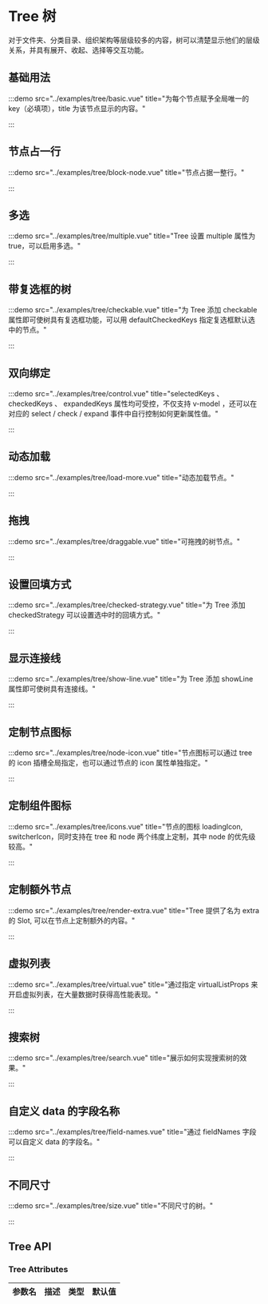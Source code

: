 # Tree 树

对于文件夹、分类目录、组织架构等层级较多的内容，树可以清楚显示他们的层级关系，并具有展开、收起、选择等交互功能。

## 基础用法

:::demo src="../examples/tree/basic.vue" title="为每个节点赋予全局唯一的 key（必填项），title 为该节点显示的内容。"

:::

## 节点占一行

:::demo src="../examples/tree/block-node.vue" title="节点占据一整行。"

:::

## 多选

:::demo src="../examples/tree/multiple.vue" title="Tree 设置 multiple 属性为true，可以启用多选。"

:::

## 带复选框的树

:::demo src="../examples/tree/checkable.vue" title="为 Tree 添加 checkable 属性即可使树具有复选框功能，可以用 defaultCheckedKeys 指定复选框默认选中的节点。"

:::

## 双向绑定

:::demo src="../examples/tree/control.vue" title="selectedKeys 、 checkedKeys 、 expandedKeys 属性均可受控，不仅支持 v-model ，还可以在对应的 select / check / expand 事件中自行控制如何更新属性值。"

:::

## 动态加载

:::demo src="../examples/tree/load-more.vue" title="动态加载节点。"

:::

## 拖拽

:::demo src="../examples/tree/draggable.vue" title="可拖拽的树节点。"

:::

## 设置回填方式

:::demo src="../examples/tree/checked-strategy.vue" title="为 Tree 添加 checkedStrategy 可以设置选中时的回填方式。"

:::

## 显示连接线

:::demo src="../examples/tree/show-line.vue" title="为 Tree 添加 showLine 属性即可使树具有连接线。"

:::

## 定制节点图标

:::demo src="../examples/tree/node-icon.vue" title="节点图标可以通过 tree 的 icon 插槽全局指定，也可以通过节点的 icon 属性单独指定。"

:::

## 定制组件图标

:::demo src="../examples/tree/icons.vue" title="节点的图标 loadingIcon, switcherIcon，同时支持在 tree 和 node 两个纬度上定制，其中 node 的优先级较高。"

:::

## 定制额外节点

:::demo src="../examples/tree/render-extra.vue" title="Tree 提供了名为 extra 的 Slot, 可以在节点上定制额外的内容。"

:::

## 虚拟列表

:::demo src="../examples/tree/virtual.vue" title="通过指定 virtualListProps 来开启虚拟列表，在大量数据时获得高性能表现。"

:::

## 搜索树

:::demo src="../examples/tree/search.vue" title="展示如何实现搜索树的效果。"

:::

## 自定义 data 的字段名称

:::demo src="../examples/tree/field-names.vue" title="通过 fieldNames 字段可以自定义 data 的字段名。"

:::

## 不同尺寸

:::demo src="../examples/tree/size.vue" title="不同尺寸的树。"

:::

## Tree API

### Tree Attributes

| 参数名 | 描述 | 类型 | 默认值 |
| ------ | ---- | ---- | :----: |